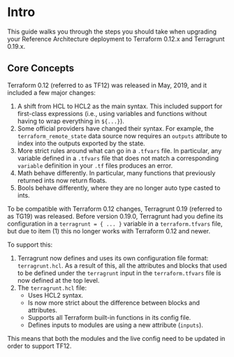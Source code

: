 # Intro

This guide walks you through the steps you should take when upgrading your Reference Architecture deployment to Terraform 0.12.x and Terragrunt 0.19.x.

## Core Concepts

Terraform 0.12 (referred to as TF12) was released in May, 2019, and it included a few major changes:

1. A shift from HCL to HCL2 as the main syntax. This included support for first-class expressions (i.e., using variables
   and functions without having to wrap everything in `${...}`).
1. Some official providers have changed their syntax. For example, the `terraform_remote_state` data source now requires
   an `outputs` attribute to index into the outputs exported by the state.
1. More strict rules around what can go in a `.tfvars` file. In particular, any variable defined in a `.tfvars` file
   that does not match a corresponding `variable` definition in your `.tf` files produces an error.
1. Math behave differently. In particular, many functions that previously returned ints now return floats.
1. Bools behave differently, where they are no longer auto type casted to ints.

To be compatible with Terraform 0.12 changes, Terragrunt 0.19 (referred to as TG19) was released. Before version 0.19.0,
Terragrunt had you define its configuration in a `terragrunt = { ... }` variable in a `terraform.tfvars` file, but due
to item (1) this no longer works with Terraform 0.12 and newer.

To support this:

1. Terragrunt now defines and uses its own configuration file format: `terragrunt.hcl`. As a result of this, all the
   attributes and blocks that used to be defined under the `terragrunt` input in the `terraform.tfvars` file is now
   defined at the top level.
1. The `terragrunt.hcl` file:
   - Uses HCL2 syntax.
   - Is now more strict about the difference between blocks and attributes.
   - Supports all Terraform built-in functions in its config file.
   - Defines inputs to modules are using a new attribute (`inputs`).

This means that both the modules and the live config need to be updated in order to support TF12.


<!-- ##DOCS-SOURCER-START
{"sourcePlugin":"Local File Copier","hash":"b8419c8eadabe6e2b2044729362c56fa"}
##DOCS-SOURCER-END -->
